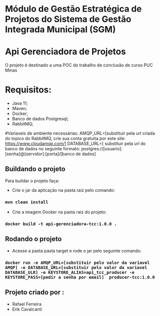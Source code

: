 # Módulo de Gestão Estratégica de Projetos do Sistema de Gestão Integrada Municipal (SGM)
# Api Gerenciadora de Projetos
O projeto é destinado a uma POC do trabalho de conclusão de curso PUC Minas

# Requisitos:
- Java 11;
- Maven;
- Docker;
- Banco de dados Postgresql;
- RabbitMQ;


#Variaveis de ambiente necessárias:
AMQP_URL=[substituir pela url criada do topico do RabbitMQ, crie sua conta gratuita por este site: https://www.cloudamqp.com/]
DATABASE_URL=[ substituir pela url do banco de dados no seguinte formato: 
       postgres://[usuario]:[senha]@[servidor]:[porta]/[banco de dados]

## Buildando o projeto
Para buildar o projeto faça:
- Crie o jar da aplicação na pasta raiz pelo comando:
### `mvn clean install `

- Crie a imagem Docker na pasta raiz do projeto:
### `docker build -t api-gerenciadora-tcc:1.0.0 . `


## Rodando o projeto
- Acesse a pasta pasta target e rode o jar pelo seguinte comando:
### `docker run -e AMQP_URL=[substituir pelo valor da variavel AMQP] -e DATABASE_URL=[substituir pelo valor da variavel DATABASE_ULR] -e KEYSTORE_ALIAS=api_tcc_producer -e KEYSTORE_PASS=[pedir a senha por email]  producer-tcc:1.0.0 `


## Projeto criado por :
- Rafael Ferreira
- Erik Cavalcanti